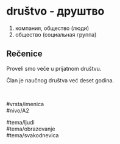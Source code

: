 # društvo - друштво

1. компания, общество (люди)  
2. общество (социальная группа)

## Rečenice

Proveli smo veče u prijatnom društvu.

Član je naučnog društva već deset godina.

<br>

#vrsta/imenica  
#nivo/A2  

#tema/ljudi  
#tema/obrazovanje  
#tema/svakodnevica
